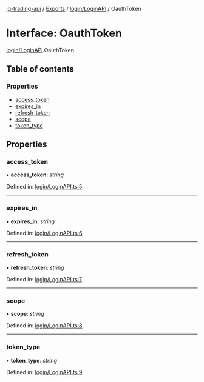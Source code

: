 [ig-trading-api](../README.md) / [Exports](../modules.md) / [login/LoginAPI](../modules/login_loginapi.md) / OauthToken

# Interface: OauthToken

[login/LoginAPI](../modules/login_loginapi.md).OauthToken

## Table of contents

### Properties

- [access_token](login_loginapi.oauthtoken.md#access_token)
- [expires_in](login_loginapi.oauthtoken.md#expires_in)
- [refresh_token](login_loginapi.oauthtoken.md#refresh_token)
- [scope](login_loginapi.oauthtoken.md#scope)
- [token_type](login_loginapi.oauthtoken.md#token_type)

## Properties

### access_token

• **access_token**: _string_

Defined in: [login/LoginAPI.ts:5](https://github.com/bennycode/ig-trading-api/blob/840a401/src/login/LoginAPI.ts#L5)

---

### expires_in

• **expires_in**: _string_

Defined in: [login/LoginAPI.ts:6](https://github.com/bennycode/ig-trading-api/blob/840a401/src/login/LoginAPI.ts#L6)

---

### refresh_token

• **refresh_token**: _string_

Defined in: [login/LoginAPI.ts:7](https://github.com/bennycode/ig-trading-api/blob/840a401/src/login/LoginAPI.ts#L7)

---

### scope

• **scope**: _string_

Defined in: [login/LoginAPI.ts:8](https://github.com/bennycode/ig-trading-api/blob/840a401/src/login/LoginAPI.ts#L8)

---

### token_type

• **token_type**: _string_

Defined in: [login/LoginAPI.ts:9](https://github.com/bennycode/ig-trading-api/blob/840a401/src/login/LoginAPI.ts#L9)
